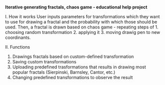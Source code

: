 **Iterative generating fractals, chaos game - educational help project**

I. How it works
User inputs parameters for transformations which they want to use for drawing a fractal and the probability with which those should be used.
Then, a fractal is drawn based on chaos game - repeating steps of 1. choosing random transformation 2. applying it 3. moving drawig pen to new coordinants.

II. Functions
  1. Drawings fractals based on custom-defined transformation
  2. Saving custom transformations
  3. Uploading predefined trasformations that results in drawing most popular fractals (Sierpinski, Barnsley, Cantor, etc.)
  4. Changing predefined transformations to observe the result
